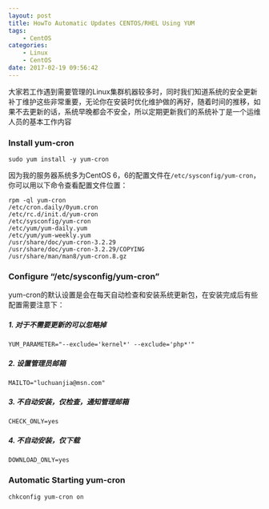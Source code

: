 ```yaml
---
layout: post
title: HowTo Automatic Updates CENTOS/RHEL Using YUM
tags: 
    - CentOS
categories: 
    - Linux
    - CentOS
date: 2017-02-19 09:56:42
---
```


大家若工作遇到需要管理的Linux集群机器较多时，同时我们知道系统的安全更新补丁维护这些非常重要，无论你在安装时优化维护做的再好，随着时间的推移，如果不去更新的话，系统早晚都会不安全，所以定期更新我们的系统补丁是一个运维人员的基本工作内容


### Install yum-cron

```
sudo yum install -y yum-cron
```

因为我的服务器系统多为CentOS 6，6的配置文件在<code>/etc/sysconfig/yum-cron</code>，你可以用以下命令查看配置文件位置：

```
rpm -ql yum-cron
/etc/cron.daily/0yum.cron
/etc/rc.d/init.d/yum-cron
/etc/sysconfig/yum-cron
/etc/yum/yum-daily.yum
/etc/yum/yum-weekly.yum
/usr/share/doc/yum-cron-3.2.29
/usr/share/doc/yum-cron-3.2.29/COPYING
/usr/share/man/man8/yum-cron.8.gz
```


### Configure “/etc/sysconfig/yum-cron”

yum-cron的默认设置是会在每天自动检查和安装系统更新包，在安装完成后有些配置需要注意下：

##### 1. 对于不需要更新的可以忽略掉

```
YUM_PARAMETER="--exclude='kernel*' --exclude='php*'"
```

##### 2. 设置管理员邮箱

```
MAILTO="luchuanjia@msn.com"
```

##### 3. 不自动安装，仅检查，通知管理邮箱

```
CHECK_ONLY=yes
```

##### 4. 不自动安装，仅下载

```
DOWNLOAD_ONLY=yes
```


### Automatic Starting yum-cron

```
chkconfig yum-cron on
```

